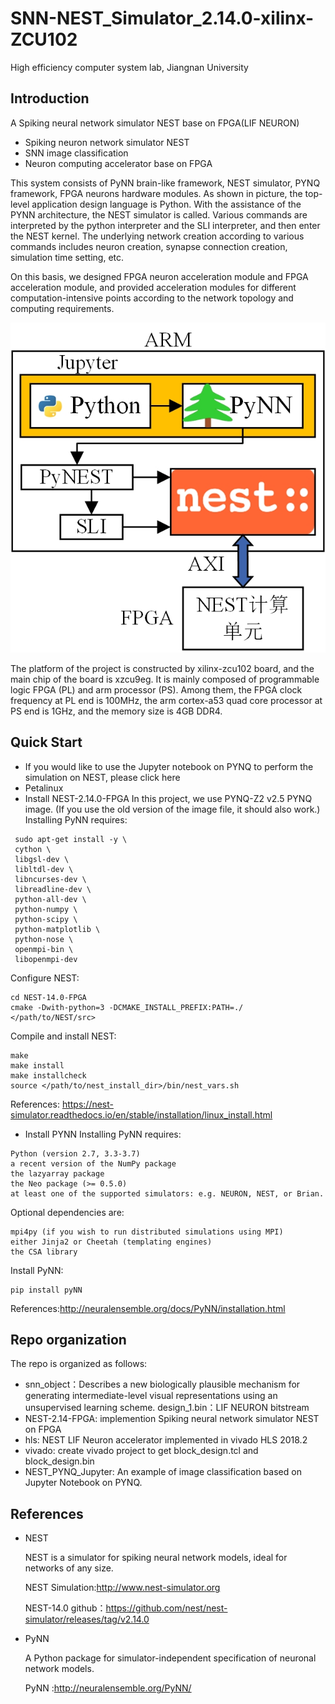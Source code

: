 # SNN-NEST_Simulator_2.14.0-xilinx-ZCU102
High efficiency computer system lab, Jiangnan University
## Introduction
A Spiking neural network simulator NEST base on FPGA(LIF NEURON)
* Spiking neuron network simulator NEST
* SNN image classification
* Neuron computing accelerator base on FPGA

This system consists of PyNN brain-like framework, NEST simulator, PYNQ framework, FPGA neurons hardware modules. As shown in picture, the top-level application design language is Python. With the assistance of the PYNN architecture, the NEST simulator is called. Various commands are interpreted by the python interpreter and the SLI interpreter, and then enter the NEST kernel. The underlying network creation according to various commands includes neuron creation, synapse connection creation, simulation time setting, etc.

On this basis, we designed FPGA neuron acceleration module and FPGA acceleration module, and provided acceleration modules for different computation-intensive points according to the network topology and computing requirements.

![](picture\PYNQ+PyNN+NEST.jpg)

The platform of the project is constructed by xilinx-zcu102 board, and the main chip of the board is xzcu9eg. It is mainly composed of programmable logic FPGA (PL) and arm processor (PS). Among them, the FPGA clock frequency at PL end is 100MHz, the arm cortex-a53 quad core processor at PS end is 1GHz, and the memory size is 4GB DDR4.



## Quick Start
* If you would like to use the Jupyter notebook on PYNQ to perform the simulation on NEST, please click here
* Petalinux
* Install NEST-2.14.0-FPGA
In this project, we use PYNQ-Z2 v2.5 PYNQ image. (If you use the old version of the image file, it should also work.)
Installing PyNN requires:
```
 sudo apt-get install -y \  
 cython \  
 libgsl-dev \  
 libltdl-dev \  
 libncurses-dev \  
 libreadline-dev \  
 python-all-dev \  
 python-numpy \  
 python-scipy \  
 python-matplotlib \  
 python-nose \  
 openmpi-bin \  
 libopenmpi-dev
```
Configure NEST:
```
cd NEST-14.0-FPGA  
cmake -Dwith-python=3 -DCMAKE_INSTALL_PREFIX:PATH=./ </path/to/NEST/src> 
```
Compile and install NEST:
```
make  
make install  
make installcheck  
source </path/to/nest_install_dir>/bin/nest_vars.sh  
```
References: https://nest-simulator.readthedocs.io/en/stable/installation/linux_install.html
* Install PYNN
Installing PyNN requires:
```
Python (version 2.7, 3.3-3.7)  
a recent version of the NumPy package  
the lazyarray package  
the Neo package (>= 0.5.0)  
at least one of the supported simulators: e.g. NEURON, NEST, or Brian.  
```
Optional dependencies are:
```
mpi4py (if you wish to run distributed simulations using MPI)  
either Jinja2 or Cheetah (templating engines)  
the CSA library 
```
Install PyNN:
```
pip install pyNN
```
References:http://neuralensemble.org/docs/PyNN/installation.html
## Repo organization
The repo is organized as follows:
* snn_object：Describes a new biologically plausible mechanism for generating intermediate-level visual representations using an unsupervised learning scheme.
design_1.bin：LIF NEURON bitstream
* NEST-2.14-FPGA: implemention Spiking neural network simulator NEST on FPGA 
* hls: NEST LIF Neuron accelerator implemented in vivado HLS 2018.2
* vivado: create vivado project to get block_design.tcl and block_design.bin
* NEST_PYNQ_Jupyter: An example of image classification based on Jupyter Notebook on PYNQ.
## References
* NEST

  NEST is a simulator for spiking neural network models, ideal for networks of any size.

  NEST Simulation:http://www.nest-simulator.org

  NEST-14.0 github：https://github.com/nest/nest-simulator/releases/tag/v2.14.0

* PyNN

  A Python package for simulator-independent specification of neuronal network models.

  PyNN :http://neuralensemble.org/PyNN/

